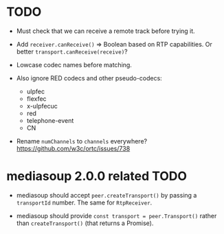 # TODO


* Must check that we can receive a remote track before trying it.

* Add `receiver.canReceive()` => Boolean based on RTP capabilities. Or better `transport.canReceive(receive)`?

* Lowcase codec names before matching.

* Also ignore RED codecs and other pseudo-codecs:
  * ulpfec
  * flexfec
  * x-ulpfecuc
  * red
  * telephone-event
  * CN

* Rename `numChannels` to `channels` everywhere? https://github.com/w3c/ortc/issues/738


# mediasoup 2.0.0 related TODO

* mediasoup should accept `peer.createTransport()` by passing a `transportId` number. The same for `RtpReceiver`.

* mediasoup should provide `const transport = peer.Transport()` rather than `createTransport()` (that returns a Promise).
